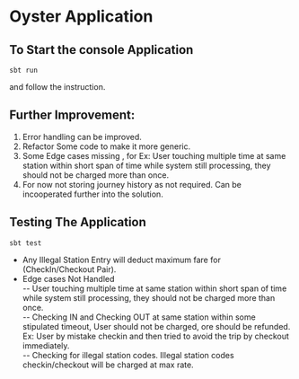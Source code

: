 # Oyster Application

## To Start the console Application
```
sbt run
```
and follow the instruction.


## Further Improvement:
1.	Error handling can be improved.
2. 	Refactor Some code to make it more generic.
3. 	Some Edge cases missing , for Ex: User touching multiple time at same station within short span of time while system still processing, they should not be charged more than once.  
4.	For now not storing journey history as not required. Can be incooperated further into the solution.     


## Testing The Application

```
sbt test
```

* Any Illegal Station Entry will deduct maximum fare for (CheckIn/Checkout Pair).
* Edge cases Not Handled  
	-- User touching multiple time at same station within short span of time while system still processing, they should not be charged more than once.  
	-- Checking IN and Checking OUT at same station within some stipulated timeout, User should not be charged, ore should be refunded. Ex: User by mistake checkin and then tried to avoid the trip by checkout immediately.  
	-- Checking for illegal station codes.  Illegal station codes checkin/checkout will be charged at max rate.  